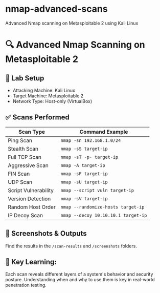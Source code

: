 # nmap-advanced-scans
Advanced Nmap scanning on Metasploitable 2 using Kali Linux
# 🔍 Advanced Nmap Scanning on Metasploitable 2

## 🔧 Lab Setup
- Attacking Machine: Kali Linux
- Target Machine: Metasploitable 2
- Network Type: Host-only (VirtualBox)

## ✅ Scans Performed

| Scan Type           | Command Example                      |
|---------------------|--------------------------------------|
| Ping Scan           | `nmap -sn 192.168.1.0/24`            |
| Stealth Scan        | `nmap -sS target-ip`                 |
| Full TCP Scan       | `nmap -sT -p- target-ip`             |
| Aggressive Scan     | `nmap -A target-ip`                  |
| FIN Scan            | `nmap -sF target-ip`                 |
| UDP Scan            | `nmap -sU target-ip`                 |
| Script Vulnerability| `nmap --script vuln target-ip`       |
| Version Detection   | `nmap -sV target-ip`                 |
| Random Host Order   | `nmap --randomize-hosts target-ip`  |
| IP Decoy Scan       | `nmap --decoy 10.10.10.1 target-ip` |

## 📸 Screenshots & Outputs
Find the results in the `/scan-results` and `/screenshots` folders.

## 🧠 Key Learning:
Each scan reveals different layers of a system's behavior and security posture. Understanding when and why to use them is key in real-world penetration testing.

